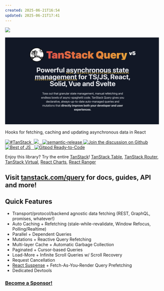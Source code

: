 ```yaml
---
created: 2025-06-21T16:54
updated: 2025-06-21T17:41
---
```

<img src="https://static.scarf.sh/a.png?x-pxid=be2d8a11-9712-4c1d-9963-580b2d4fb133" />

![TanStack Query Header](https://github.com/TanStack/query/raw/main/media/repo-header.png)

Hooks for fetching, caching and updating asynchronous data in React

<a href="https://twitter.com/intent/tweet?button_hashtag=TanStack" target="\_parent">
  <img alt="#TanStack" src="https://img.shields.io/twitter/url?color=%2308a0e9&label=%23TanStack&style=social&url=https%3A%2F%2Ftwitter.com%2Fintent%2Ftweet%3Fbutton_hashtag%3DTanStack">
</a><a href="https://discord.com/invite/WrRKjPJ" target="\_parent">
  <img alt="" src="https://img.shields.io/badge/Discord-TanStack-%235865F2" />
</a><a href="https://github.com/TanStack/query/actions?query=workflow%3A%22react-query+tests%22">
<img src="https://github.com/TanStack/query/workflows/react-query%20tests/badge.svg" />
</a><a href="https://www.npmjs.com/package/@tanstack/query-core" target="\_parent">
  <img alt="" src="https://img.shields.io/npm/dm/@tanstack/query-core.svg" />
</a><a href="https://bundlejs.com/?q=%40tanstack%2Freact-query&config=%7B%22esbuild%22%3A%7B%22external%22%3A%5B%22react%22%2C%22react-dom%22%5D%7D%7D&badge=" target="\_parent">
  <img alt="" src="https://deno.bundlejs.com/?q=@tanstack/react-query&config={%22esbuild%22:{%22external%22:[%22react%22,%22react-dom%22]}}&badge=detailed" />
</a><a href="#badge">
    <img alt="semantic-release" src="https://img.shields.io/badge/%20%20%F0%9F%93%A6%F0%9F%9A%80-semantic--release-e10079.svg">
  </a><a href="https://github.com/TanStack/query/discussions">
  <img alt="Join the discussion on Github" src="https://img.shields.io/badge/Github%20Discussions%20%26%20Support-Chat%20now!-blue" />
</a><a href="https://bestofjs.org/projects/tanstack-query"><img alt="Best of JS" src="https://img.shields.io/endpoint?url=https://bestofjs-serverless.now.sh/api/project-badge?fullName=TanStack%2Fquery%26since=daily" /></a><a href="https://github.com/TanStack/query/" target="\_parent">
  <img alt="" src="https://img.shields.io/github/stars/TanStack/query.svg?style=social&label=Star" />
</a><a href="https://twitter.com/tannerlinsley" target="\_parent">
  <img alt="" src="https://img.shields.io/twitter/follow/tannerlinsley.svg?style=social&label=Follow" />
</a> <a href="https://gitpod.io/from-referrer/">
  <img src="https://img.shields.io/badge/Gitpod-Ready--to--Code-blue?logo=gitpod" alt="Gitpod Ready-to-Code"/>
</a>

Enjoy this library? Try the entire [TanStack](https://tanstack.com)! [TanStack Table](https://github.com/TanStack/table), [TanStack Router](https://github.com/tanstack/router), [TanStack Virtual](https://github.com/tanstack/virtual), [React Charts](https://github.com/TanStack/react-charts), [React Ranger](https://github.com/TanStack/ranger)

## Visit [tanstack.com/query](https://tanstack.com/query) for docs, guides, API and more!

## Quick Features

- Transport/protocol/backend agnostic data fetching (REST, GraphQL, promises, whatever!)
- Auto Caching + Refetching (stale-while-revalidate, Window Refocus, Polling/Realtime)
- Parallel + Dependent Queries
- Mutations + Reactive Query Refetching
- Multi-layer Cache + Automatic Garbage Collection
- Paginated + Cursor-based Queries
- Load-More + Infinite Scroll Queries w/ Scroll Recovery
- Request Cancellation
- [React Suspense](https://react.dev/reference/react/Suspense) + Fetch-As-You-Render Query Prefetching
- Dedicated Devtools

### [Become a Sponsor!](https://github.com/sponsors/tannerlinsley/)

<!-- Use the force, Luke -->
